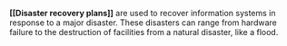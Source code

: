 **[[Disaster recovery plans]]** are used to recover information systems in response to a major disaster. These disasters can range from hardware failure to the destruction of facilities from a natural disaster, like a flood. 